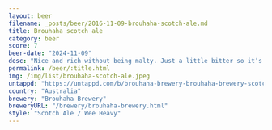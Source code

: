 ```yaml
---
layout: beer
filename: _posts/beer/2016-11-09-brouhaha-scotch-ale.md
title: Brouhaha scotch ale
category: beer
score: 7
beer-date: "2024-11-09"
desc: "Nice and rich without being malty. Just a little bitter so it’s very easy to drink"
permalink: /beer/:title.html
img: /img/list/brouhaha-scotch-ale.jpeg
untappd: "https://untappd.com/b/brouhaha-brewery-brouhaha-brewery-scotch-ale/5928061"
country: "Australia"
brewery: "Brouhaha Brewery"
breweryURL: "/brewery/brouhaha-brewery.html"
style: "Scotch Ale / Wee Heavy"
---
```

